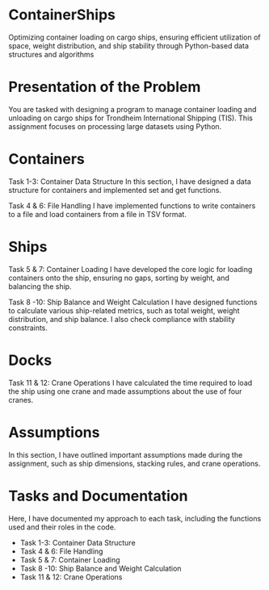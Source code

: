 # ContainerShips
Optimizing container loading on cargo ships, ensuring efficient utilization of space, weight distribution, and ship stability through Python-based data structures and algorithms

# Presentation of the Problem
You are tasked with designing a program to manage container loading and unloading on cargo ships for Trondheim International Shipping (TIS). This assignment focuses on processing large datasets using Python.

# Containers
Task 1-3: Container Data Structure
In this section, I have designed a data structure for containers and implemented set and get functions.

Task 4 & 6: File Handling
I have implemented functions to write containers to a file and load containers from a file in TSV format.

# Ships
Task 5 & 7: Container Loading
I have developed the core logic for loading containers onto the ship, ensuring no gaps, sorting by weight, and balancing the ship.

Task 8 -10: Ship Balance and Weight Calculation
I have designed functions to calculate various ship-related metrics, such as total weight, weight distribution, and ship balance. I also check compliance with stability constraints.

# Docks
Task 11 & 12: Crane Operations
I have calculated the time required to load the ship using one crane and made assumptions about the use of four cranes.

# Assumptions
In this section, I have outlined important assumptions made during the assignment, such as ship dimensions, stacking rules, and crane operations.

# Tasks and Documentation
Here, I have documented my approach to each task, including the functions used and their roles in the code.

- Task 1-3: Container Data Structure
- Task 4 & 6: File Handling
- Task 5 & 7: Container Loading
- Task 8 -10: Ship Balance and Weight Calculation
- Task 11 & 12: Crane Operations

